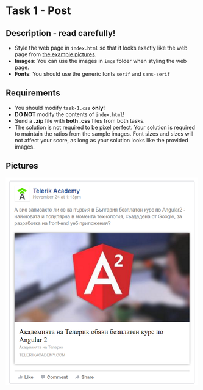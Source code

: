 # Task 1 - Post

## Description - read carefully!
- Style the web page in `index.html` so that it looks exactly like the web page from [the example pictures](./result). 
- **Images**: You can use the images in `imgs` folder when styling the web page.
- **Fonts**: You should use the generic fonts `serif` and `sans-serif`

## Requirements
- You should modify `task-1.css` **only**!
- **DO NOT** modify the contents of `index.html`!
- Send a **.zip** file with **both .css** files from both tasks.
- The solution is not required to be pixel perfect. Your solution is required to maintain the ratios from the sample images. Font sizes and sizes will not affect your score, as long as your solution looks like the provided images.

## Pictures
<img src="./result/result.png" />
